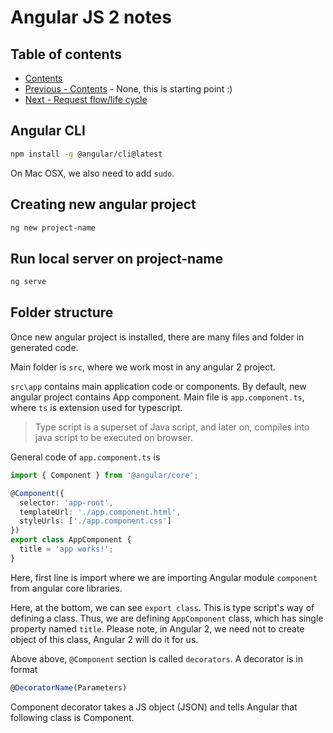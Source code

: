 # Angular JS 2 notes

## Table of contents

- [Contents](README.md)
- [Previous - Contents](README.md) - None, this is starting point :)
- [Next - Request flow/life cycle](RequestFlow.md)

## Angular CLI

```bash
npm install -g @angular/cli@latest
```

On Mac OSX, we also need to add `sudo`.

## Creating new angular project

```bash
ng new project-name
```

## Run local server on project-name

```bash
ng serve
```

## Folder structure

Once new angular project is installed, there are many files and folder in generated code.

Main folder is `src`, where we work most in any angular 2 project.

`src\app` contains main application code or components. By default, new angular project contains App component. Main file is `app.component.ts`, where `ts` is extension used for typescript.

> Type script is a superset of Java script, and later on, compiles into java script to be executed on browser.

General code of `app.component.ts` is

```typescript
import { Component } from '@angular/core';

@Component({
  selector: 'app-root',
  templateUrl: './app.component.html',
  styleUrls: ['./app.component.css']
})
export class AppComponent {
  title = 'app works!';
}
```

Here, first line is import where we are importing Angular module `component` from angular core libraries.

Here, at the bottom, we can see `export class`. This is type script's way of defining a class. Thus, we are defining `AppComponent` class, which has single property named `title`. Please note, in Angular 2, we need not to create object of this class, Angular 2 will do it for us.

Above above, `@Component` section is called `decorators`. A decorator is in format

```typescript
@DecoratorName(Parameters)
```

Component decorator takes a JS object (JSON) and tells Angular that following class is Component.
